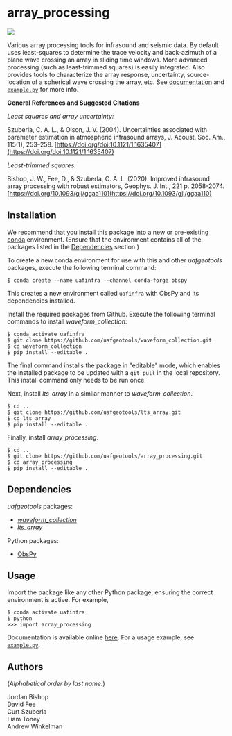 array_processing
================

[![](https://readthedocs.org/projects/uaf-array-processing/badge/?version=master)](https://uaf-array-processing.readthedocs.io/)

Various array processing tools for infrasound and seismic data. By default uses
least-squares to determine the trace velocity and back-azimuth of a plane wave
crossing an array in sliding time windows. More advanced processing (such as
least-trimmed squares) is easily integrated. Also provides tools to characterize
the array response, uncertainty, source-location of a spherical wave crossing
the array, etc. See
[documentation](https://uaf-array-processing.readthedocs.io/) and
[`example.py`](https://github.com/uafgeotools/array_processing/blob/master/example.py)
for more info.

**General References and Suggested Citations**

_Least squares and array uncertainty:_

Szuberla, C. A. L., & Olson, J. V. (2004). Uncertainties associated with
parameter estimation in atmospheric infrasound arrays, J. Acoust. Soc. Am.,
115(1), 253–258.
[https://doi.org/doi:10.1121/1.1635407](https://doi.org/doi:10.1121/1.1635407)

_Least-trimmed squares:_

Bishop, J. W., Fee, D., & Szuberla, C. A. L. (2020). Improved infrasound array
processing with robust estimators, Geophys. J. Int., 221 p. 2058-2074.
[https://doi.org/10.1093/gji/ggaa110](https://doi.org/10.1093/gji/ggaa110)

Installation
------------

We recommend that you install this package into a new or pre-existing
[conda](https://docs.conda.io/projects/conda/en/latest/index.html) environment.
(Ensure that the environment contains all of the packages listed in the
[Dependencies](#dependencies) section.)

To create a new conda environment for use with this and other _uafgeotools_
packages, execute the following terminal command:
```
$ conda create --name uafinfra --channel conda-forge obspy
```
This creates a new environment called `uafinfra` with ObsPy and its dependencies
installed.

Install the required packages from Github. Execute the following terminal
commands to install _waveform_collection_:
```
$ conda activate uafinfra
$ git clone https://github.com/uafgeotools/waveform_collection.git
$ cd waveform_collection
$ pip install --editable .
```
The final command installs the package in "editable" mode, which enables the
installed package to be updated with a `git pull` in the local repository. This
install command only needs to be run once.

Next, install _lts_array_ in a similar manner to _waveform_collection_.
```
$ cd ..
$ git clone https://github.com/uafgeotools/lts_array.git
$ cd lts_array
$ pip install --editable .
```

Finally, install _array_processing_.
```
$ cd ..
$ git clone https://github.com/uafgeotools/array_processing.git
$ cd array_processing
$ pip install --editable .
```

Dependencies
------------

_uafgeotools_ packages:

* [_waveform_collection_](https://github.com/uafgeotools/waveform_collection)
* [_lts_array_](https://github.com/uafgeotools/lts_array)

Python packages:

* [ObsPy](http://docs.obspy.org/)

Usage
-----

Import the package like any other Python package, ensuring the correct
environment is active. For example,
```
$ conda activate uafinfra
$ python
>>> import array_processing
```
Documentation is available online
[here](https://uaf-array-processing.readthedocs.io/). For a usage example, see
[`example.py`](https://github.com/uafgeotools/array_processing/blob/master/example.py).

Authors
-------

(_Alphabetical order by last name._)

Jordan Bishop<br>
David Fee<br>
Curt Szuberla<br>
Liam Toney<br>
Andrew Winkelman
